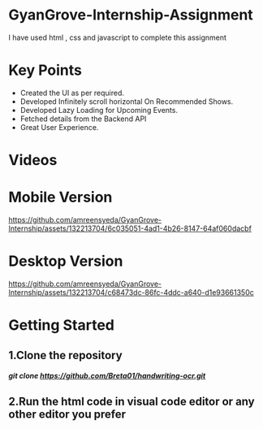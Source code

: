 # GyanGrove-Internship-Assignment
 I have used html , css and javascript to complete this assignment
# Key Points
  * Created the UI as per required.
  * Developed Infinitely scroll horizontal On Recommended Shows.
  * Developed Lazy Loading for Upcoming Events.
  * Fetched details from the Backend API
  * Great User Experience.
# Videos
# Mobile Version
https://github.com/amreensyeda/GyanGrove-Internship/assets/132213704/6c035051-4ad1-4b26-8147-64af060dacbf
# Desktop Version
https://github.com/amreensyeda/GyanGrove-Internship/assets/132213704/c68473dc-86fc-4ddc-a640-d1e93661350c
# Getting Started
## 1.Clone the repository
#####     git clone https://github.com/Breta01/handwriting-ocr.git
## 2.Run the html code in visual code editor or any other editor you prefer
